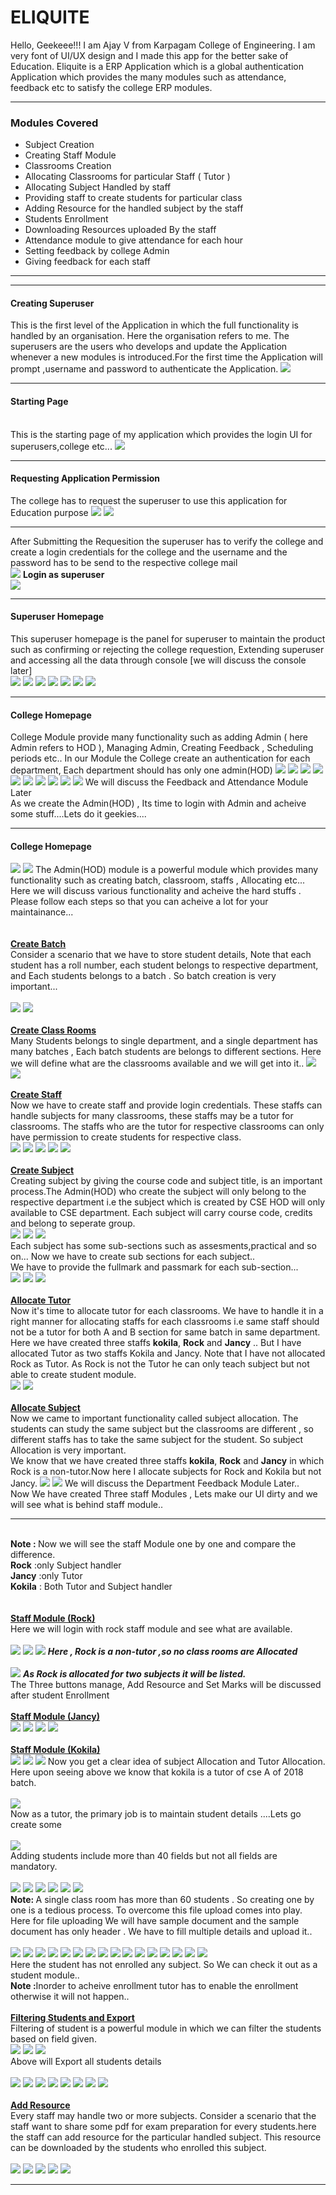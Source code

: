 # ELIQUITE
Hello, Geekeee!!! I am Ajay V from Karpagam College of Engineering. I am very font of UI/UX design and I made this app for the better sake of Education.
Eliquite is a ERP Application which is a global authentication Application which provides the many modules such as attendance, feedback etc to satisfy
the college ERP modules.
<hr/>
<h3>Modules Covered</h3>
<ul>
<li>Subject Creation</li>
<li>Creating Staff Module</li>
<li>Classrooms Creation</li>
<li>Allocating Classrooms for particular Staff ( Tutor )</li>
<li>Allocating Subject Handled by staff</li>
<li>Providing staff to create students for particular class</li>
<li>Adding Resource for the handled subject by the staff</li>
<li>Students Enrollment</li>
<li>Downloading Resources uploaded By the staff</li>
<li>Attendance module to give attendance for each hour</li>
<li>Setting feedback by college Admin</li>
<li>Giving feedback for each staff</li>
</ul>
<hr />
<hr />
<h4>Creating Superuser</h4>
	This is the first level of the Application in which the full functionality is handled by an organisation. Here the organisation refers to me.
The superusers are the users who develops and update the Application whenever a new modules is introduced.For the first time the Application will prompt
,username and password to authenticate the Application.
<img src="screenshot/1.PNG" />
<hr />
<h4>Starting Page</h4>
	<br />
	This is the starting page of my application which provides the login UI for superusers,college etc...
<img src="screenshot/2.PNG" />
<hr />
<h4>Requesting Application Permission</h4>
	The college has to request the superuser to use this application for Education purpose
<img src="screenshot/3.PNG" />
<img src="screenshot/4.PNG" />
<hr />
After Submitting the Requesition the superuser has to verify the college and create a login credentials for the college and the username and the password 
has to be send to the respective college mail<br/>
<img src="screenshot/5.PNG" />
<b>Login as superuser</b><br/>
<img src="screenshot/6.PNG" />
<hr/>
<h4>Superuser Homepage</h4>
	This superuser homepage is the panel for superuser to maintain the product such as confirming or rejecting the college requestion, Extending superuser
and accessing all the data through console [we will discuss the console later]<br>
<img src="screenshot/7.PNG" />
<img src="screenshot/8.PNG" />
<img src="screenshot/9.PNG" />
<img src="screenshot/10.PNG" />
<img src="screenshot/11.PNG" />
<img src="screenshot/12.PNG" />
<img src="screenshot/13.PNG" />
<hr/>
<h4>College Homepage</h4>
	College Module provide many functionality such as adding Admin ( here Admin refers to HOD ), Managing Admin, Creating Feedback , Scheduling periods etc..
In our Module the College create an authentication for each department, Each department should has only one admin(HOD)
<img src="screenshot/14.PNG" />
<img src="screenshot/15.PNG" />
<img src="screenshot/16.PNG" />
<img src="screenshot/17.PNG" />
<img src="screenshot/18.PNG" />
<img src="screenshot/19.PNG" />
<img src="screenshot/20.PNG" />
<img src="screenshot/21.PNG" />
<img src="screenshot/22.PNG" />
<img src="screenshot/23.PNG" />
We will discuss the Feedback and Attendance Module Later<br>
As we create the Admin(HOD) , Its time to login with Admin and acheive some stuff....Lets do it geekies....
<hr />
<h4>College Homepage</h4>
<img src="screenshot/24.PNG" />
<img src="screenshot/25.PNG" />
	The Admin(HOD) module is a powerful module which provides many functionality such as creating batch, classroom, staffs , Allocating etc...<br>
Here we will discuss various functionality and acheive the hard stuffs . Please follow each steps so that you can acheive a lot for your maintainance...<br/>
<br><br>
<u><b>Create Batch</b></u><br>
	Consider a scenario that we have to store student details, Note that each student has a roll number, each student belongs to respective department, and Each 
students belongs to a batch . So batch creation is very important...<br><br>
<img src="screenshot/26.PNG" />
<img src="screenshot/27.PNG" />
<br><br>
<u><b>Create Class Rooms</b></u><br>
	Many Students belongs to single department, and a single department has many batches , Each batch students are belongs to different sections. Here we will
define what are the classrooms available and we will get into it..
<img src="screenshot/28.PNG" />
<img src="screenshot/29.PNG" />
<br><br>
<u><b>Create Staff</b></u><br>
	Now we have to create staff and provide login credentials. These staffs can handle subjects for many classrooms, these staffs may be a tutor for classrooms.
The staffs who are the tutor for respective classrooms can only have permission to create students for respective class.<br>
<img src="screenshot/30.PNG" />
<img src="screenshot/31.PNG" />
<img src="screenshot/32.PNG" />
<img src="screenshot/33.PNG" />
<img src="screenshot/34.PNG" />
<br><br>
<u><b>Create Subject</b></u><br>
	Creating subject by giving the course code and subject title, is an important process.The Admin(HOD) who create the subject will only belong to the respective 
department i.e the subject which is created by CSE HOD will only available to CSE department. Each subject will carry course code, credits and belong to seperate
group.<br/>
<img src="screenshot/35.PNG" />
<img src="screenshot/36.PNG" />
<img src="screenshot/37.PNG" />
<br>
	Each subject has some sub-sections such as assesments,practical and so on... Now we have to create sub sections for each subject..<br>
We have to provide the fullmark and passmark for each sub-section...<br>
<img src="screenshot/38.PNG" />
<img src="screenshot/39.PNG" />
<img src="screenshot/40.PNG" />
<br><br>
<u><b>Allocate Tutor</b></u><br>
	Now it's time to allocate tutor for each classrooms. We have to handle it in a right manner for allocating staffs for each classrooms i.e same staff should
not be a tutor for both A and B section for same batch in same department.<br>
Here we have created three staffs <b>kokila</b>, <b>Rock</b> and <b>Jancy</b> .. But I have allocated Tutor as two staffs Kokila and Jancy. Note that I have not allocated Rock as Tutor.
As Rock is not the Tutor he can only teach subject but not able to create student module.<br>
<img src="screenshot/41.PNG" />
<img src="screenshot/42.PNG" />
<br><br>
<u><b>Allocate Subject</b></u><br>
	Now we came to important functionality called subject allocation. The students can study the same subject but the classrooms are different , so different staffs
has to take the same subject for the student. So subject Allocation is very important.<br>
We know that we have created three staffs <b>kokila</b>, <b>Rock</b> and <b>Jancy</b> in which Rock is a non-tutor.Now here I allocate subjects for Rock and Kokila
but not Jancy.
<img src="screenshot/43.PNG" />
<img src="screenshot/44.PNG" />
We will discuss the Department Feedback Module Later..<br>
Now We have created Three staff Modules , Lets make our UI dirty and we will see what is behind staff module..
<hr/>
<br>
<b>Note : </b>Now we will see the staff Module one by one and compare the difference.<br>
<b>Rock</b> :only Subject handler<br>
<b>Jancy</b> :only Tutor<br>
<b>Kokila</b> : Both Tutor and Subject handler<br>
<br><br>
<u><b>Staff Module (Rock)</b></u><br>
	Here we will login with rock staff module and see what are available.<br><br>
<img src="screenshot/45.PNG" />
<img src="screenshot/46.PNG" />
<img src="screenshot/47.PNG" />
<b><i>Here , Rock is a non-tutor ,so no class rooms are Allocated </i></b><br><br>
<img src="screenshot/48.PNG" />
<b><i>As Rock is allocated for two subjects it will be listed.</i></b><br>
The Three buttons manage, Add Resource and Set Marks will be discussed after student Enrollment<br><br>
<u><b>Staff Module (Jancy)</b></u><br>
<img src="screenshot/49.PNG" />
<img src="screenshot/50.PNG" />
<img src="screenshot/51.PNG" />
<img src="screenshot/52.PNG" />
<br><br>
<u><b>Staff Module (Kokila)</b></u><br>
<img src="screenshot/53.PNG" />
<img src="screenshot/54.PNG" />
<img src="screenshot/55.PNG" />
	Now you get a clear idea of subject Allocation and Tutor Allocation. Here upon seeing above we know that kokila is a tutor of cse A of 2018 batch.<br><br>
<img src="screenshot/56.PNG" /><br>
	Now as a tutor, the primary job is to maintain student details ....Lets go create some<br><br>
<img src="screenshot/57.PNG" /><br>
	Adding students include more than 40 fields but not all fields are mandatory.<br><br>
<img src="screenshot/58.PNG" />
<img src="screenshot/59.PNG" />
<img src="screenshot/60.PNG" />
<img src="screenshot/61.PNG" />
<img src="screenshot/62.PNG" />
<img src="screenshot/63.PNG" />
<br>
<b>Note: </b>A single class room has more than 60 students . So creating one by one is a tedious process. To overcome this file upload comes into play.<br>
Here for file uploading We will have sample document and the sample document has only header . We have to fill multiple details and upload it..<br/><br/>
<img src="screenshot/64.PNG" />
<img src="screenshot/65.PNG" />
<img src="screenshot/66.PNG" />
<img src="screenshot/67.PNG" />
<img src="screenshot/68.PNG" />
<img src="screenshot/69.PNG" />
<img src="screenshot/70.PNG" />
<img src="screenshot/71.PNG" />
<img src="screenshot/72.PNG" />
<img src="screenshot/73.PNG" />
<img src="screenshot/74.PNG" />
<img src="screenshot/75.PNG" />
<img src="screenshot/76.PNG" />
<img src="screenshot/77.PNG" />
<img src="screenshot/78.PNG" />
<img src="screenshot/79.PNG" /><br>
Here the student has not enrolled any subject. So We can check it out as a student module..<br>
<b>Note :</b>Inorder to acheive enrollment tutor has to enable the enrollment otherwise it will not happen..
<br><br>
<u><b>Filtering Students and Export</b></u><br>
	Filtering of student is a powerful module in which we can filter the students based on field given.<br/>
<img src="screenshot/80.PNG" />
<img src="screenshot/81.PNG" />
<img src="screenshot/82.PNG" /><br>
	Above will Export all students details<br><br>
<img src="screenshot/83.PNG" />
<img src="screenshot/84.PNG" />
<img src="screenshot/85.PNG" />
<img src="screenshot/86.PNG" />
<img src="screenshot/87.PNG" />
<img src="screenshot/88.PNG" />
<img src="screenshot/89.PNG" />
<img src="screenshot/90.PNG" /><br><br>
<u><b>Add Resource</b></u><br>
	Every staff may handle two or more subjects. Consider a scenario that the staff want to share some pdf for exam preparation for every students.here the staff 
can add resource for the particular handled subject. This resource can be downloaded by the students who enrolled this subject.<br><br>
<img src="screenshot/91.PNG" />
<img src="screenshot/92.PNG" />
<img src="screenshot/93.PNG" />
<img src="screenshot/94.PNG" />
<img src="screenshot/95.PNG" />
<hr>


